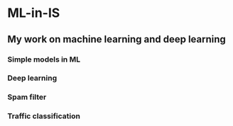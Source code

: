 # ML-in-IS

## My work on machine learning and deep learning

### Simple models in ML

### Deep learning

### Spam filter

### Traffic classification 
